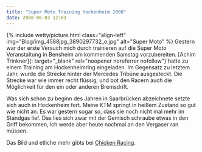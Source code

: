 ```yaml
---
title: "Super Moto Training Hockenheim 2008"
date: 2008-06-03 12:03
---
```

{% include wetty/picture.html class="align-left" img="Blog/img_4588jpg_3890297732_o.jpg" alt="Super Moto" %}
Gestern war der erste Versuch mich durch trainieren auf die Super Moto Veranstaltung in Bensheim am kommenden Samstag vorzubereiten. [Achim Trinkner]{: target="_blank" rel="noopener noreferrer nofollow"} hatte  zu einem Training am Hockenheimring eingeladen. Im Gegensatz zu letztem Jahr, wurde die Strecke hinter der Mercedes Tribüne ausgesteckt. Die Strecke war wie immer recht flüssig, und bot den Racern auch die Möglichkeit für den ein oder anderen Bremsdrift.

Was sich schon zu beginn des Jahren in Saarbrücken abzeichnete setzte sich auch in Hockenheim fort. Meine KTM springt in heißem Zustand so gut wie nicht an. Es war gestern sogar so, dass sie noch nicht mal mehr im Standgas lief. Das lies sich zwar mit der Gemisch schraube etwas in den Griff bekommen, ich werde aber heute nochmal an den Vergaser ran müssen.

Das Bild und etliche mehr gibts bei [Chicken Racing](http://www.chickenracing.de/).

